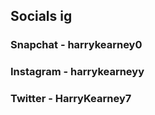 ## Socials ig

### Snapchat  - harrykearney0
### Instagram - harrykearneyy
### Twitter   - HarryKearney7
